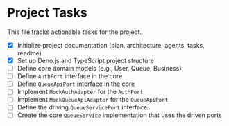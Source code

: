 # Project Tasks

This file tracks actionable tasks for the project.

- [x] Initialize project documentation (plan, architecture, agents, tasks, readme)
- [x] Set up Deno.js and TypeScript project structure
- [ ] Define core domain models (e.g., User, Queue, Business)
- [ ] Define `AuthPort` interface in the core
- [ ] Define `QueueApiPort` interface in the core
- [ ] Implement `MockAuthAdapter` for the `AuthPort`
- [ ] Implement `MockQueueApiAdapter` for the `QueueApiPort`
- [ ] Define the driving `QueueServicePort` interface
- [ ] Create the core `QueueService` implementation that uses the driven ports
